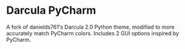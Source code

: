 # Darcula PyCharm

A fork of danields761's Darcula 2.0 Python theme, modified to more accurately match PyCharm colors. Includes 2 GUI options inspired by PyCharm.
